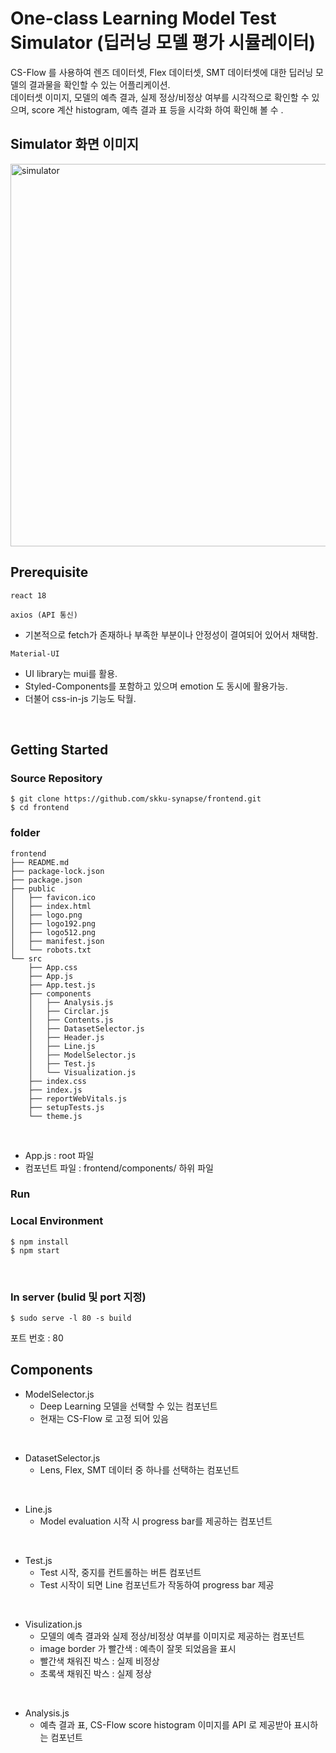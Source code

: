 # One-class Learning Model Test Simulator (딥러닝 모델 평가 시뮬레이터)

CS-Flow 를 사용하여 렌즈 데이터셋, Flex 데이터셋, SMT 데이터셋에 대한 딥러닝 모델의 결과물을 확인할 수 있는 어플리케이션. 
<br />
데이터셋 이미지, 모델의 예측 결과, 실제 정상/비정상 여부를 시각적으로 확인할 수 있으며, score 계산 histogram, 예측 결과 표 등을 시각화 하여 확인해 볼 수 .

## Simulator 화면 이미지
<img width="612" alt="simulator" src="https://user-images.githubusercontent.com/79344555/208288209-0e8ca0e8-3121-4ab1-ad23-5ac315a7404d.png">


<br />

## Prerequisite

`react 18`

`axios (API 통신)`

- 기본적으로 fetch가 존재하나 부족한 부분이나 안정성이 결여되어 있어서 채택함.

`Material-UI`

- UI library는 mui를 활용.
- Styled-Components를 포함하고 있으며 emotion 도 동시에 활용가능.
- 더불어 css-in-js 기능도 탁월.


<br />

## Getting Started
### Source Repository
```shell script
$ git clone https://github.com/skku-synapse/frontend.git
$ cd frontend
```

### folder
```
frontend
├── README.md
├── package-lock.json
├── package.json
├── public
│   ├── favicon.ico
│   ├── index.html
│   ├── logo.png
│   ├── logo192.png
│   ├── logo512.png
│   ├── manifest.json
│   └── robots.txt
└── src
    ├── App.css
    ├── App.js
    ├── App.test.js
    ├── components
    │   ├── Analysis.js
    │   ├── Circlar.js
    │   ├── Contents.js
    │   ├── DatasetSelector.js
    │   ├── Header.js
    │   ├── Line.js
    │   ├── ModelSelector.js
    │   ├── Test.js
    │   └── Visualization.js
    ├── index.css
    ├── index.js
    ├── reportWebVitals.js
    ├── setupTests.js
    └── theme.js
```
<br />

- App.js : root 파일
- 컴포넌트 파일 : frontend/components/ 하위 파일

### Run

### Local Environment
```shell script
$ npm install
$ npm start
```

<br />

### In server (bulid 및 port 지정)
```shell script
$ sudo serve -l 80 -s build
```
포트 번호 : 80 

## Components

- ModelSelector.js
  - Deep Learning 모델을 선택할 수 있는 컴포넌트
  - 현재는 CS-Flow 로 고정 되어 있음

<br />

- DatasetSelector.js
  -  Lens, Flex, SMT 데이터 중 하나를 선택하는 컴포넌트

<br />

- Line.js
  - Model evaluation 시작 시 progress bar를 제공하는 컴포넌트

<br />

- Test.js
  - Test 시작, 중지를 컨트롤하는 버튼 컴포넌트
  - Test 시작이 되면 Line 컴포넌트가 작동하여 progress bar 제공


<br />

- Visulization.js
  - 모델의 예측 결과와 실제 정상/비정상 여부를 이미지로 제공하는 컴포넌트
  - image border 가 빨간색 : 예측이 잘못 되었음을 표시
  - 빨간색 채워진 박스 : 실제 비정상
  - 초록색 채워진 박스 : 실제 정상

<br />

- Analysis.js
  - 예측 결과 표, CS-Flow score histogram 이미지를 API 로 제공받아 표시하는 컴포넌트

